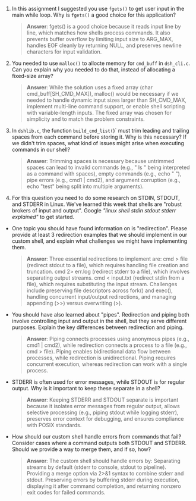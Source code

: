 1. In this assignment I suggested you use `fgets()` to get user input in the main while loop. Why is `fgets()` a good choice for this application?

    > **Answer**:  fgets() is a good choice because it reads input line by line, which matches how shells process commands. It also prevents buffer overflow by limiting input size to ARG_MAX, handles EOF cleanly by returning NULL, and preserves newline characters for input validation.

2. You needed to use `malloc()` to allocte memory for `cmd_buff` in `dsh_cli.c`. Can you explain why you needed to do that, instead of allocating a fixed-size array?

    > **Answer**:  While the solution uses a fixed array (char cmd_buff[SH_CMD_MAX]), malloc() would be necessary if we needed to handle dynamic input sizes larger than SH_CMD_MAX, implement multi-line command support, or enable shell scripting with variable-length inputs. The fixed array was chosen for simplicity and to match the problem constraints.


3. In `dshlib.c`, the function `build_cmd_list(`)` must trim leading and trailing spaces from each command before storing it. Why is this necessary? If we didn't trim spaces, what kind of issues might arise when executing commands in our shell?

    > **Answer**:  Trimming spaces is necessary because untrimmed spaces can lead to invalid commands (e.g., " ls " being interpreted as a command with spaces), empty commands (e.g., echo " "), pipe errors (e.g., cmd1 | cmd2), and argument corruption (e.g., echo "test" being split into multiple arguments).

4. For this question you need to do some research on STDIN, STDOUT, and STDERR in Linux. We've learned this week that shells are "robust brokers of input and output". Google _"linux shell stdin stdout stderr explained"_ to get started.

- One topic you should have found information on is "redirection". Please provide at least 3 redirection examples that we should implement in our custom shell, and explain what challenges we might have implementing them.

    > **Answer**: Three essential redirections to implement are: cmd > file (redirect stdout to a file), which requires handling file creation and truncation. cmd 2> err.log (redirect stderr to a file), which involves separating output streams. cmd < input.txt (redirect stdin from a file), which requires substituting the input stream. Challenges include preserving file descriptors across fork() and exec(), handling concurrent input/output redirections, and managing appending (>>) versus overwriting (>).

- You should have also learned about "pipes". Redirection and piping both involve controlling input and output in the shell, but they serve different purposes. Explain the key differences between redirection and piping.

    > **Answer**:  Piping connects processes using anonymous pipes (e.g., cmd1 | cmd2), while redirection connects a process to a file (e.g., cmd > file). Piping enables bidirectional data flow between processes, while redirection is unidirectional. Piping requires concurrent execution, whereas redirection can work with a single process.

- STDERR is often used for error messages, while STDOUT is for regular output. Why is it important to keep these separate in a shell?

    > **Answer**:  Keeping STDERR and STDOUT separate is important because it isolates error messages from regular output, allows selective processing (e.g., piping stdout while logging stderr), preserves error context for debugging, and ensures compliance with POSIX standards.

- How should our custom shell handle errors from commands that fail? Consider cases where a command outputs both STDOUT and STDERR. Should we provide a way to merge them, and if so, how?

    > **Answer**:  The custom shell should handle errors by: Separating streams by default (stderr to console, stdout to pipeline). Providing a merge option via 2>&1 syntax to combine stderr and stdout. Preserving errors by buffering stderr during execution, displaying it after command completion, and returning nonzero exit codes for failed commands.